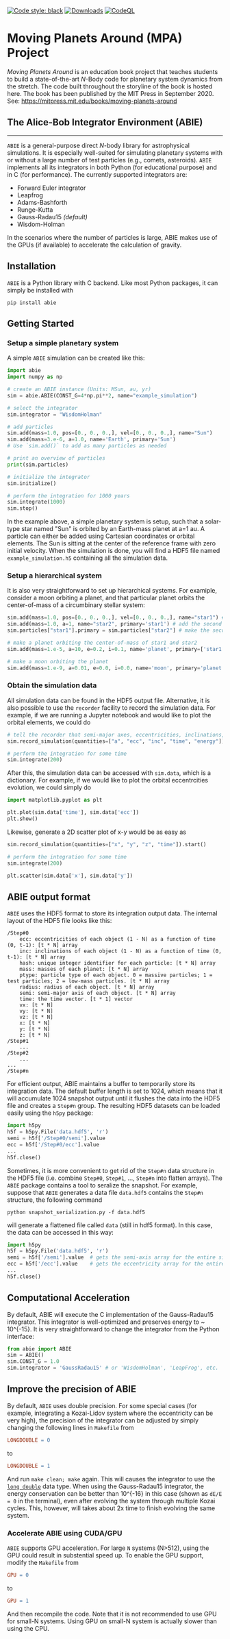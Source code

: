 [![Code style: black](https://img.shields.io/badge/code%20style-black-000000.svg)](https://github.com/psf/black)
[![Downloads](https://pepy.tech/badge/abie)](https://pepy.tech/project/abie)
[![CodeQL](https://github.com/MovingPlanetsAround/ABIE/actions/workflows/codeql-analysis.yml/badge.svg)](https://github.com/MovingPlanetsAround/ABIE/actions/workflows/codeql-analysis.yml)
# Moving Planets Around (MPA) Project

*Moving Planets Around* is an education book project that teaches students to build a state-of-the-art *N*-Body code for planetary system dynamics from the stretch. The code built throughout the storyline of the book is hosted here. The book has been published by the MIT Press in September 2020. See: https://mitpress.mit.edu/books/moving-planets-around 

## The Alice-Bob Integrator Environment (ABIE)
------
`ABIE` is a general-purpose direct *N*-body library for astrophysical simulations. It is especially well-suited for simulating planetary systems with or without a large number of test particles (e.g., comets, asteroids). `ABIE` implements all its integrators in both Python (for educational purpose) and in C (for performance). The currently supported integrators are:

- Forward Euler integrator 
- Leapfrog
- Adams-Bashforth
- Runge-Kutta
- Gauss-Radau15 *(default)*
- Wisdom-Holman

In the scenarios where the number of particles is large, ABIE makes use of the GPUs (if available) to accelerate the calculation of gravity.

## Installation
`ABIE` is a Python library with C backend. Like most Python packages, it can simply be installed with 

    pip install abie


## Getting Started

### Setup a simple planetary system
A simple `ABIE` simulation can be created like this:
```python
import abie
import numpy as np

# create an ABIE instance (Units: MSun, au, yr)
sim = abie.ABIE(CONST_G=4*np.pi**2, name="example_simulation")

# select the integrator
sim.integrator = "WisdomHolman" 

# add particles
sim.add(mass=1.0, pos=[0., 0., 0.,], vel=[0., 0., 0.,], name="Sun")
sim.add(mass=3.e-6, a=1.0, name='Earth', primary='Sun')
# Use `sim.add()` to add as many particles as needed

# print an overview of particles
print(sim.particles)

# initialize the integrator
sim.initialize()

# perform the integration for 1000 years
sim.integrate(1000)
sim.stop()
```

In the example above, a simple planetary system is setup, such that a solar-type star named "Sun" is orbited by an Earth-mass planet at a=1 au. A particle can either be added using Cartesian coordinates or orbital elements. The Sun is sitting at the center of the reference frame with zero initial velocity. When the simulation is done, you will find a HDF5 file named `example_simulation.h5` containing all the simulation data. 


### Setup a hierarchical system
It is also very straightforward to set up hierarchical systems. For examiple, consider a moon orbiting a planet, and that particular planet orbits the center-of-mass of a circumbinary stellar system:

```python
sim.add(mass=1.0, pos=[0., 0., 0.,], vel=[0., 0., 0.,], name="star1") # add the first star
sim.add(mass=1.0, a=1, name="star2", primary='star1') # add the second star
sim.particles["star1"].primary = sim.particles["star2"] # make the second star also orbit the first one

# make a planet orbiting the center-of-mass of star1 and star2
sim.add(mass=1.e-5, a=10, e=0.2, i=0.1, name='planet', primary=['star1', 'star2']) 

# make a moon orbiting the planet
sim.add(mass=1.e-9, a=0.01, e=0.0, i=0.0, name='moon', primary='planet') 
```

### Obtain the simulation data
All simulation data can be found in the HDF5 output file. Alternative, it is also possible to use the `recorder` facility to record the simulation data. For example, if we are running a Jupyter notebook and would like to plot the orbital elements, we could do

```python    
# tell the recorder that semi-major axes, eccentricities, inclinations, time, and energy error should be recorded
sim.record_simulation(quantities=["a", "ecc", "inc", "time", "energy"]).start()

# perform the integration for some time
sim.integrate(200)
```

After this, the simulation data can be accessed with `sim.data`, which is a dictionary. For example, if we would like to plot the orbital eccentrcities evolution, we could simply do
```python
import matplotlib.pyplot as plt

plt.plot(sim.data['time'], sim.data['ecc'])
plt.show()
```
Likewise, generate a 2D scatter plot of x-y would be as easy as 

```python
sim.record_simulation(quantities=["x", "y", "z", "time"]).start()

# perform the integration for some time
sim.integrate(200)

plt.scatter(sim.data['x'], sim.data['y'])
```




## ABIE output format

`ABIE` uses the HDF5 format to store its integration output data. The internal layout of the HDF5 file looks like this:

    /Step#0
        ecc: eccentricities of each object (1 - N) as a function of time (0, t-1): [t * N] array
        inc: inclinations of each object (1 - N) as a function of time (0, t-1): [t * N] array
        hash: unique integer identifier for each particle: [t * N] array
        mass: masses of each planet: [t * N] array
        ptype: particle type of each object. 0 = massive particles; 1 = test particles; 2 = low-mass particles. [t * N] array
        radius: radius of each object. [t * N] array
        semi: semi-major axis of each object. [t * N] array
        time: the time vector. [t * 1] vector
        vx: [t * N]
        vy: [t * N]
        vz: [t * N]
        x: [t * N]
        y: [t * N]
        z: [t * N]
    /Step#1
        ...
    /Step#2
        ...
    ...
    /Step#n
    
For efficient output, ABIE maintains a buffer to temporarily store its integration data. The default buffer length is set to 1024, which means that it will accumulate 1024 snapshot output until it flushes the data into the HDF5 file and creates a `Step#n` group. The resulting HDF5 datasets can be loaded easily using the `h5py` package:

```python
import h5py
h5f = h5py.File('data.hdf5', 'r')
semi = h5f['/Step#0/semi'].value
ecc = h5f['/Step#0/ecc'].value
...
h5f.close()
```    

Sometimes, it is more convenient to get rid of the `Step#n` data structure in the HDF5 file (i.e. combine `Step#0`, `Step#1`, ..., `Step#n` into flatten arrays). The `ABIE` package contains a tool to seralize the snapshot. For example, suppose that `ABIE` generates a data file `data.hdf5` contains the `Step#n` structure, the following command

```
python snapshot_serialization.py -f data.hdf5
```
will generate a flattened file called `data` (still in hdf5 format). In this case, the data can be accessed in this way:
```python
import h5py
h5f = h5py.File('data.hdf5', 'r')
semi = h5f['/semi'].value  # gets the semi-axis array for the entire simulation
ecc = h5f['/ecc'].value    # gets the eccentricity array for the entire simulation
...
h5f.close()
```    

## Computational Acceleration

By default, ABIE will execute the C implementation of the Gauss-Radau15 integrator. This integrator is well-optimized and preserves energy to ~ 10^{-15}. It is very straightforward to change the integrator from the Python interface:

```python
from abie import ABIE
sim = ABIE()
sim.CONST_G = 1.0
sim.integrator = 'GaussRadau15' # or 'WisdomHolman', 'LeapFrog', etc.
```
    
## Improve the precision of ABIE

By default, `ABIE` uses double precision. For some special cases (for example, integrating a Kozai-Lidov system where the eccentricity can be very high), the precision of the integrator can be adjusted by simply changing the following lines in `Makefile` from

```Makefile
LONGDOUBLE = 0
```
    
to 

```Makefile
LONGDOUBLE = 1
```

And run `make clean; make` again. This  will causes the integrator to use the [`long double`](https://en.wikipedia.org/wiki/Long_double) data type. When using the Gauss-Radau15 integrator, the energy conservation can be better than 10^{-16} in this case (shown as `dE/E = 0` in the terminal), even after evolving the system through multiple Kozai cycles. This, however, will takes about 2x time to finish evolving the same system.


### Accelerate ABIE using CUDA/GPU

`ABIE` supports GPU acceleration. For large `N` systems (N>512), using the GPU could result in substential speed up. To enable the GPU support, modify the `Makefile` from

```Makefile
GPU = 0
```
    
to 

```Makefile
GPU = 1
```

And then recompile the code. Note that it is not recommended to use GPU for small-N systems. Using GPU on small-N system is actually slower than using the CPU.

  


